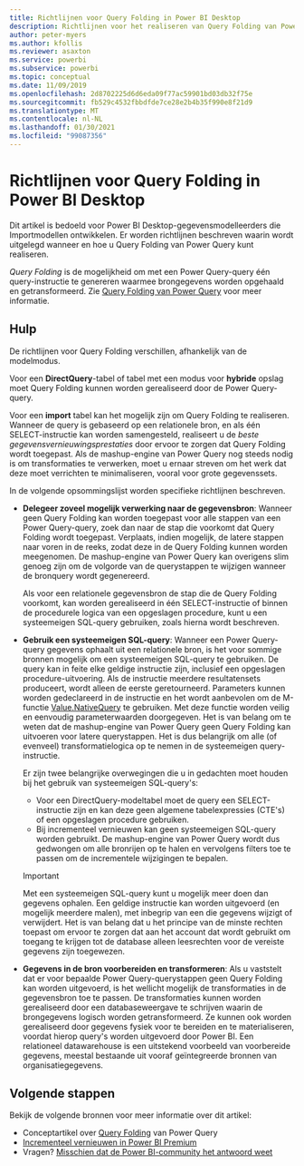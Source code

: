 ```yaml
---
title: Richtlijnen voor Query Folding in Power BI Desktop
description: Richtlijnen voor het realiseren van Query Folding van Power Query in Power BI Desktop.
author: peter-myers
ms.author: kfollis
ms.reviewer: asaxton
ms.service: powerbi
ms.subservice: powerbi
ms.topic: conceptual
ms.date: 11/09/2019
ms.openlocfilehash: 2d8702225d6d6eda09f77ac59901bd03db32f75e
ms.sourcegitcommit: fb529c4532fbbdfde7ce28e2b4b35f990e8f21d9
ms.translationtype: MT
ms.contentlocale: nl-NL
ms.lasthandoff: 01/30/2021
ms.locfileid: "99087356"
---
```

# <a name="query-folding-guidance-in-power-bi-desktop"></a>Richtlijnen voor Query Folding in Power BI Desktop

Dit artikel is bedoeld voor Power BI Desktop-gegevensmodelleerders die Importmodellen ontwikkelen. Er worden richtlijnen beschreven waarin wordt uitgelegd wanneer en hoe u Query Folding van Power Query kunt realiseren.

_Query Folding_ is de mogelijkheid om met een Power Query-query één query-instructie te genereren waarmee brongegevens worden opgehaald en getransformeerd. Zie [Query Folding van Power Query](/power-query/power-query-folding) voor meer informatie.

## <a name="guidance"></a>Hulp

De richtlijnen voor Query Folding verschillen, afhankelijk van de modelmodus.

Voor een **DirectQuery**-tabel of tabel met een modus voor **hybride** opslag moet Query Folding kunnen worden gerealiseerd door de Power Query-query.

Voor een **import** tabel kan het mogelijk zijn om Query Folding te realiseren. Wanneer de query is gebaseerd op een relationele bron, en als één SELECT-instructie kan worden samengesteld, realiseert u de _beste gegevensvernieuwingsprestaties_ door ervoor te zorgen dat Query Folding wordt toegepast. Als de mashup-engine van Power Query nog steeds nodig is om transformaties te verwerken, moet u ernaar streven om het werk dat deze moet verrichten te minimaliseren, vooral voor grote gegevenssets.

In de volgende opsommingslijst worden specifieke richtlijnen beschreven.

- **Delegeer zoveel mogelijk verwerking naar de gegevensbron**: Wanneer geen Query Folding kan worden toegepast voor alle stappen van een Power Query-query, zoek dan naar de stap die voorkomt dat Query Folding wordt toegepast. Verplaats, indien mogelijk, de latere stappen naar voren in de reeks, zodat deze in de Query Folding kunnen worden meegenomen. De mashup-engine van Power Query kan overigens slim genoeg zijn om de volgorde van de querystappen te wijzigen wanneer de bronquery wordt gegenereerd.

    Als voor een relationele gegevensbron de stap die de Query Folding voorkomt, kan worden gerealiseerd in één SELECT-instructie of binnen de procedurele logica van een opgeslagen procedure, kunt u een systeemeigen SQL-query gebruiken, zoals hierna wordt beschreven.

- **Gebruik een systeemeigen SQL-query**: Wanneer een Power Query-query gegevens ophaalt uit een relationele bron, is het voor sommige bronnen mogelijk om een systeemeigen SQL-query te gebruiken. De query kan in feite elke geldige instructie zijn, inclusief een opgeslagen procedure-uitvoering. Als de instructie meerdere resultatensets produceert, wordt alleen de eerste geretourneerd. Parameters kunnen worden gedeclareerd in de instructie en het wordt aanbevolen om de M-functie [Value.NativeQuery](/powerquery-m/value-nativequery) te gebruiken. Met deze functie worden veilig en eenvoudig parameterwaarden doorgegeven. Het is van belang om te weten dat de mashup-engine van Power Query geen Query Folding kan uitvoeren voor latere querystappen. Het is dus belangrijk om alle (of evenveel) transformatielogica op te nemen in de systeemeigen query-instructie.

    Er zijn twee belangrijke overwegingen die u in gedachten moet houden bij het gebruik van systeemeigen SQL-query's:

    - Voor een DirectQuery-modeltabel moet de query een SELECT-instructie zijn en kan deze geen algemene tabelexpressies (CTE's) of een opgeslagen procedure gebruiken.
    - Bij incrementeel vernieuwen kan geen systeemeigen SQL-query worden gebruikt. De mashup-engine van Power Query wordt dus gedwongen om alle bronrijen op te halen en vervolgens filters toe te passen om de incrementele wijzigingen te bepalen.

    > [!IMPORTANT]
    > Met een systeemeigen SQL-query kunt u mogelijk meer doen dan gegevens ophalen. Een geldige instructie kan worden uitgevoerd (en mogelijk meerdere malen), met inbegrip van een die gegevens wijzigt of verwijdert. Het is van belang dat u het principe van de minste rechten toepast om ervoor te zorgen dat aan het account dat wordt gebruikt om toegang te krijgen tot de database alleen leesrechten voor de vereiste gegevens zijn toegewezen.

- **Gegevens in de bron voorbereiden en transformeren**: Als u vaststelt dat er voor bepaalde Power Query-querystappen geen Query Folding kan worden uitgevoerd, is het wellicht mogelijk de transformaties in de gegevensbron toe te passen. De transformaties kunnen worden gerealiseerd door een databaseweergave te schrijven waarin de brongegevens logisch worden getransformeerd. Ze kunnen ook worden gerealiseerd door gegevens fysiek voor te bereiden en te materialiseren, voordat hierop query's worden uitgevoerd door Power BI. Een relationeel datawarehouse is een uitstekend voorbeeld van voorbereide gegevens, meestal bestaande uit vooraf geïntegreerde bronnen van organisatiegegevens.

## <a name="next-steps"></a>Volgende stappen

Bekijk de volgende bronnen voor meer informatie over dit artikel:

- Conceptartikel over [Query Folding](/power-query/power-query-folding) van Power Query
- [Incrementeel vernieuwen in Power BI Premium](../admin/service-premium-incremental-refresh.md)
- Vragen? [Misschien dat de Power BI-community het antwoord weet](https://community.powerbi.com/)
